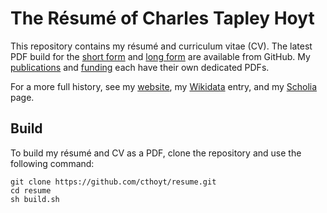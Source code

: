 # The Résumé of Charles Tapley Hoyt 

This repository contains my résumé and curriculum vitae (CV).
The latest PDF build for the [short form](https://github.com/cthoyt/resume/raw/master/main.pdf) and
[long form](https://github.com/cthoyt/resume/raw/master/cv.pdf) are available from GitHub.
My [publications](https://github.com/cthoyt/resume/raw/master/publications.pdf)
and [funding](https://github.com/cthoyt/resume/raw/master/funding.pdf) each have their
own dedicated PDFs.

For a more full history, see my [website](https://cthoyt.com), my [Wikidata](https://www.wikidata.org/wiki/Q47475003)
entry, and my [Scholia](https://tools.wmflabs.org/scholia/author/Q47475003) page.

## Build

To build my résumé and CV as a PDF, clone the repository and use the following command:

```shell
git clone https://github.com/cthoyt/resume.git
cd resume
sh build.sh
```
